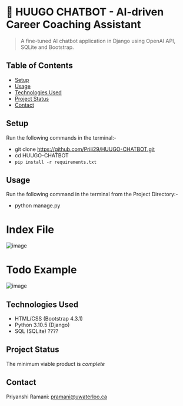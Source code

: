 # 📝 HUUGO CHATBOT - AI-driven Career Coaching Assistant

> A fine-tuned AI chatbot application in Django using OpenAI API, SQLite and Bootstrap.

## Table of Contents
* [Setup](#setup)
* [Usage](#usage)
* [Technologies Used](#technologies-used)
* [Project Status](#project-status)
* [Contact](#contact)
<!-- * [License](#license) -->


## Setup
Run the following commands in the terminal:-
- git clone https://github.com/Priii29/HUUGO-CHATBOT.git
- cd HUUGO-CHATBOT
- `pip install -r requirements.txt`

## Usage
Run the following command in the terminal from the Project Directory:-
- python manage.py


# Index File
![image]()


# Todo Example
![image]()




## Technologies Used
- HTML/CSS (Bootstrap 4.3.1)
- Python 3.10.5 (Django)
- SQL (SQLite) ????

## Project Status
The minimum viable product is *complete*


## Contact
Priyanshi Ramani: pramani@uwaterloo.ca
